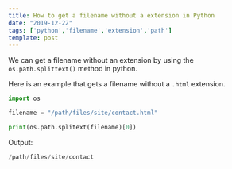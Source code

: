 ```yaml
---
title: How to get a filename without a extension in Python
date: "2019-12-22"
tags: ['python','filename','extension','path']
template: post
---
```


We can get a filename without an extension by using the `os.path.splittext()` method in python.

Here is an example that gets a filename without a `.html` extension.

```python
import os

filename = "/path/files/site/contact.html"

print(os.path.splitext(filename)[0])
```

Output:

```python
/path/files/site/contact
```
